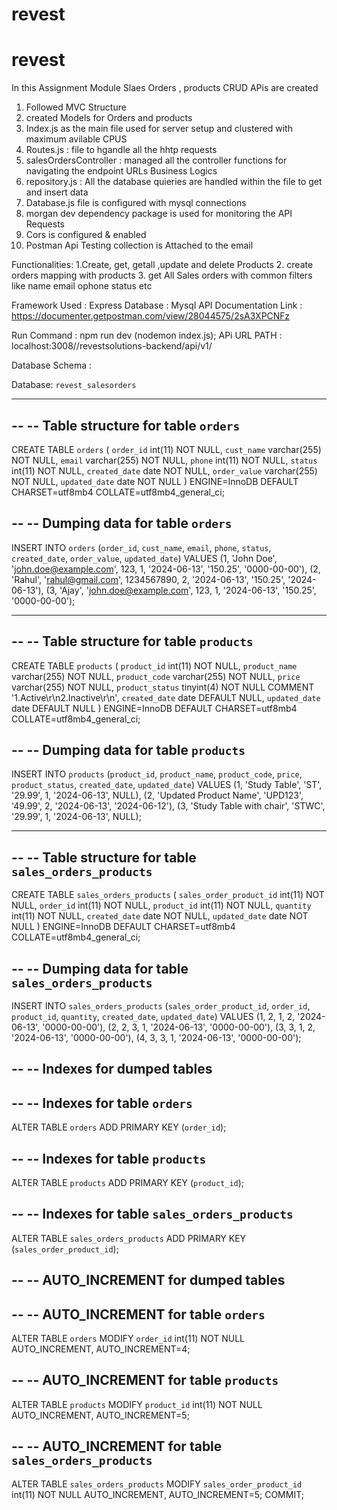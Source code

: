 # revest
# revest
In this Assignment Module  Slaes Orders , products CRUD APis are created 
1. Followed MVC Structure
2. created Models for Orders and products
3. Index.js as the main file used for  server setup and clustered with maximum avilable CPUS
4. Routes.js : file to hgandle all the hhtp requests 
5. salesOrdersController   : managed all the controller functions for navigating the endpoint URLs Business Logics
6. repository.js : All the database quieries are handled   within the file to get and insert data
7. Database.js file is  configured with mysql connections
8. morgan dev dependency package is used for monitoring the API Requests
9. Cors is configured & enabled
10. Postman Api Testing collection  is Attached to the email

Functionalities:
1.Create, get, getall ,update and delete Products
2. create orders mapping with products
3. get All Sales orders with common filters like name email ophone status etc

Framework Used : Express 
Database : Mysql 
 API Documentation Link : https://documenter.getpostman.com/view/28044575/2sA3XPCNFz 


Run Command : npm run dev (nodemon index.js);
APi URL PATH : localhost:3008//revestsolutions-backend/api/v1/


Database Schema :

 Database: `revest_salesorders`


-- --------------------------------------------------------

--
-- Table structure for table `orders`
--

CREATE TABLE `orders` (
  `order_id` int(11) NOT NULL,
  `cust_name` varchar(255) NOT NULL,
  `email` varchar(255) NOT NULL,
  `phone` int(11) NOT NULL,
  `status` int(11) NOT NULL,
  `created_date` date NOT NULL,
  `order_value` varchar(255) NOT NULL,
  `updated_date` date NOT NULL
) ENGINE=InnoDB DEFAULT CHARSET=utf8mb4 COLLATE=utf8mb4_general_ci;

--
-- Dumping data for table `orders`
--

INSERT INTO `orders` (`order_id`, `cust_name`, `email`, `phone`, `status`, `created_date`, `order_value`, `updated_date`) VALUES
(1, 'John Doe', 'john.doe@example.com', 123, 1, '2024-06-13', '150.25', '0000-00-00'),
(2, 'Rahul', 'rahul@gmail.com', 1234567890, 2, '2024-06-13', '150.25', '2024-06-13'),
(3, 'Ajay', 'john.doe@example.com', 123, 1, '2024-06-13', '150.25', '0000-00-00');

-- --------------------------------------------------------

--
-- Table structure for table `products`
--

CREATE TABLE `products` (
  `product_id` int(11) NOT NULL,
  `product_name` varchar(255) NOT NULL,
  `product_code` varchar(255) NOT NULL,
  `price` varchar(255) NOT NULL,
  `product_status` tinyint(4) NOT NULL COMMENT '1.Active\r\n2.Inactive\r\n',
  `created_date` date DEFAULT NULL,
  `updated_date` date DEFAULT NULL
) ENGINE=InnoDB DEFAULT CHARSET=utf8mb4 COLLATE=utf8mb4_general_ci;

--
-- Dumping data for table `products`
--

INSERT INTO `products` (`product_id`, `product_name`, `product_code`, `price`, `product_status`, `created_date`, `updated_date`) VALUES
(1, 'Study Table', 'ST', '29.99', 1, '2024-06-13', NULL),
(2, 'Updated Product Name', 'UPD123', '49.99', 2, '2024-06-13', '2024-06-12'),
(3, 'Study Table with chair', 'STWC', '29.99', 1, '2024-06-13', NULL);

-- --------------------------------------------------------

--
-- Table structure for table `sales_orders_products`
--

CREATE TABLE `sales_orders_products` (
  `sales_order_product_id` int(11) NOT NULL,
  `order_id` int(11) NOT NULL,
  `product_id` int(11) NOT NULL,
  `quantity` int(11) NOT NULL,
  `created_date` date NOT NULL,
  `updated_date` date NOT NULL
) ENGINE=InnoDB DEFAULT CHARSET=utf8mb4 COLLATE=utf8mb4_general_ci;

--
-- Dumping data for table `sales_orders_products`
--

INSERT INTO `sales_orders_products` (`sales_order_product_id`, `order_id`, `product_id`, `quantity`, `created_date`, `updated_date`) VALUES
(1, 2, 1, 2, '2024-06-13', '0000-00-00'),
(2, 2, 3, 1, '2024-06-13', '0000-00-00'),
(3, 3, 1, 2, '2024-06-13', '0000-00-00'),
(4, 3, 3, 1, '2024-06-13', '0000-00-00');

--
-- Indexes for dumped tables
--

--
-- Indexes for table `orders`
--
ALTER TABLE `orders`
  ADD PRIMARY KEY (`order_id`);

--
-- Indexes for table `products`
--
ALTER TABLE `products`
  ADD PRIMARY KEY (`product_id`);

--
-- Indexes for table `sales_orders_products`
--
ALTER TABLE `sales_orders_products`
  ADD PRIMARY KEY (`sales_order_product_id`);

--
-- AUTO_INCREMENT for dumped tables
--

--
-- AUTO_INCREMENT for table `orders`
--
ALTER TABLE `orders`
  MODIFY `order_id` int(11) NOT NULL AUTO_INCREMENT, AUTO_INCREMENT=4;

--
-- AUTO_INCREMENT for table `products`
--
ALTER TABLE `products`
  MODIFY `product_id` int(11) NOT NULL AUTO_INCREMENT, AUTO_INCREMENT=5;

--
-- AUTO_INCREMENT for table `sales_orders_products`
--
ALTER TABLE `sales_orders_products`
  MODIFY `sales_order_product_id` int(11) NOT NULL AUTO_INCREMENT, AUTO_INCREMENT=5;
COMMIT;





